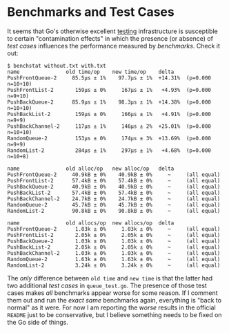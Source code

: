 # Benchmarks and Test Cases

It seems that Go's otherwise excellent
[testing](https://golang.org/pkg/testing/)
infrastructure is susceptible to certain "contamination effects"
in which the presence (or absence) of *test cases* influences the
performance measured by *benchmarks*.
Check it out:

```
$ benchstat without.txt with.txt
name               old time/op    new time/op    delta
PushFrontQueue-2     85.5µs ± 1%    97.7µs ± 1%  +14.31%  (p=0.000 n=10+10)
PushFrontList-2       159µs ± 0%     167µs ± 1%   +4.93%  (p=0.000 n=9+10)
PushBackQueue-2      85.9µs ± 1%    98.3µs ± 1%  +14.38%  (p=0.000 n=10+10)
PushBackList-2        159µs ± 0%     166µs ± 1%   +4.91%  (p=0.000 n=9+9)
PushBackChannel-2     117µs ± 1%     146µs ± 2%  +25.01%  (p=0.000 n=10+10)
RandomQueue-2         153µs ± 0%     174µs ± 3%  +13.69%  (p=0.000 n=9+9)
RandomList-2          284µs ± 1%     297µs ± 1%   +4.68%  (p=0.000 n=10+8)

name               old alloc/op   new alloc/op   delta
PushFrontQueue-2     40.9kB ± 0%    40.9kB ± 0%     ~     (all equal)
PushFrontList-2      57.4kB ± 0%    57.4kB ± 0%     ~     (all equal)
PushBackQueue-2      40.9kB ± 0%    40.9kB ± 0%     ~     (all equal)
PushBackList-2       57.4kB ± 0%    57.4kB ± 0%     ~     (all equal)
PushBackChannel-2    24.7kB ± 0%    24.7kB ± 0%     ~     (all equal)
RandomQueue-2        45.7kB ± 0%    45.7kB ± 0%     ~     (all equal)
RandomList-2         90.8kB ± 0%    90.8kB ± 0%     ~     (all equal)

name               old allocs/op  new allocs/op  delta
PushFrontQueue-2      1.03k ± 0%     1.03k ± 0%     ~     (all equal)
PushFrontList-2       2.05k ± 0%     2.05k ± 0%     ~     (all equal)
PushBackQueue-2       1.03k ± 0%     1.03k ± 0%     ~     (all equal)
PushBackList-2        2.05k ± 0%     2.05k ± 0%     ~     (all equal)
PushBackChannel-2     1.03k ± 0%     1.03k ± 0%     ~     (all equal)
RandomQueue-2         1.63k ± 0%     1.63k ± 0%     ~     (all equal)
RandomList-2          3.24k ± 0%     3.24k ± 0%     ~     (all equal)
```

The *only* difference between `old time` and `new time` is that the
latter had two additional *test cases* in `queue_test.go`.
The presence of those test cases makes *all* benchmarks appear worse
for some reason.
If I comment them out and run the *exact* *same* benchmarks again,
everything is "back to normal" as it were.
For now I am reporting the *worse* results in the official `README` just
to be conservative, but I believe something needs to be fixed on the Go
side of things.
